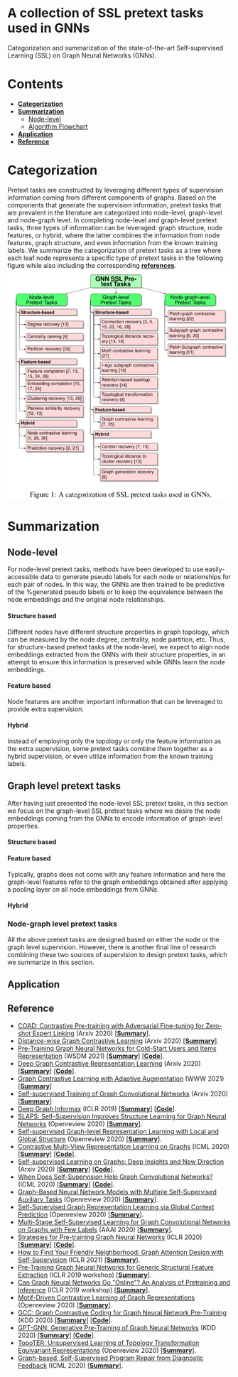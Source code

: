 #  A collection of SSL pretext tasks used in GNNs
Categorization and summarization of the state-of-the-art Self-supervised Learning (SSL) on Graph Neural Networks (GNNs).


# Contents
- __[Categorization](#Categorization)__
- __[Summarization](#Summarization)__
  - [Node-level](#Node-level)
  - [Algorithm Flowchart](#Flowchart)
- __[Application](#Application)__
- __[Reference](#Reference)__

# Categorization
Pretext tasks are constructed by leveraging different types of supervision information coming from different components of graphs. Based on the components that generate the supervision information, pretext tasks that are prevalent in the literature are categorized into node-level, graph-level and node-graph level. In completing node-level and graph-level pretext tasks, three types of information can be leveraged: graph structure, node features, or hybrid, where the latter combines the information from node features, graph structure, and even information from the known training labels. We summarize the categorization of pretext tasks as a tree where each leaf node represents a specific type of pretext tasks in the following figure while also including the corresponding [**references**](ssl_category_tree.pdf).
![category_tree](images/ssl_category_tree.png)

# Summarization
## Node-level
For node-level pretext tasks, methods have been developed to use easily-accessible data to generate pseudo labels for each node or relationships for each pair of nodes. In this way, the GNNs are then trained to be predictive of the %generated 
pseudo labels or to keep the equivalence between the node embeddings and the original node relationships.

#### Structure based
Different nodes have different structure properties in graph topology, which can be measured by the node degree, centrality, node partition, etc. Thus, for structure-based pretext tasks at the node-level, we expect to align node embeddings extracted from the GNNs with their structure properties, in an attempt to ensure this information is preserved while GNNs learn the node embeddings.

#### Feature based
Node features are another important information that can be leveraged to provide extra supervision.

#### Hybrid
Instead of employing only the topology or only the feature information as the extra supervision, some pretext tasks combine them together as a hybrid supervision, or even utilize information from the known training labels.

## Graph level pretext tasks
After having just presented the node-level SSL pretext tasks, in this section we focus on the graph-level SSL pretext tasks where we desire the node embeddings coming from the GNNs to encode information of graph-level properties.

#### Structure based

#### Feature based
Typically, graphs does not come with any feature information and here the graph-level features refer to the graph embeddings obtained after applying a pooling layer on all node embeddings from GNNs.

#### Hybrid



### Node-graph level pretext tasks
All the above pretext tasks are designed based on either the node or the graph level supervision. However, there is another final line of research combining these two sources of supervision to design pretext tasks, which we summarize in this section.

## Application

## Reference

* [COAD: Contrastive Pre-training with Adversarial Fine-tuning for Zero-shot Expert Linking](https://arxiv.org/pdf/2012.11336.pdf) (Arxiv 2020) [[**Summary**]]().
* [Distance-wise Graph Contrastive Learning](https://arxiv.org/pdf/2012.07437.pdf) (Arxiv 2020) [[**Summary**]]().
* [Pre-Training Graph Neural Networks for Cold-Start Users and Items Representation](https://arxiv.org/pdf/2012.07064.pdf) (WSDM 2021) [[**Summary**]]() [[**Code**]](https://github.com/jerryhao66/Pretrain-Recsys).
* [Deep Graph Contrastive Representation Learning](https://arxiv.org/pdf/2006.04131.pdf) (Arxiv 2020) [[**Summary**]]() [[**Code**]](https://github.com/CRIPAC-DIG/GRACE).
* [Graph Contrastive Learning with Adaptive Augmentation](https://arxiv.org/pdf/2010.14945.pdf) (WWW 2021) [[**Summary**]]()
* [Self-supervised Training of Graph Convolutional Networks](https://arxiv.org/pdf/2006.02380.pdf) (Arxiv 2020) [[**Summary**]]()
* [Deep Graph Informax](https://arxiv.org/pdf/1809.10341.pdf) (ICLR 2019) [[**Summary**]]() [[**Code**]](https://github.com/PetarV-/DGI).
* [SLAPS: Self-Supervision Improves Structure Learning for Graph Neural Networks](https://openreview.net/pdf?id=a5KvtsZ14ev) (Openreview 2020) [[**Summary**]]().
* [Self-supervised Graph-level Representation Learning with Local and Global Structure](https://openreview.net/pdf?id=DAaaaqPv9-q) (Openreview 2020) [[**Summary**]]().
* [Contrastive Multi-View Representation Learning on Graphs](https://arxiv.org/pdf/2006.05582.pdf) (ICML 2020) [[**Summary**]]() [[**Code**]](https://github.com/kavehhassani/mvgrl).
* [Self-supervised Learning on Graphs: Deep Insights and New Direction](https://arxiv.org/pdf/2006.10141.pdf) (Arxiv 2020) [[**Summary**]]() [[**Code**]](https://github.com/ChandlerBang/SelfTask-GNN).
* [When Does Self-Supervision Help Graph Convolutional Networks?](https://arxiv.org/pdf/2006.09136.pdf) (ICML 2020) [[**Summary**]]() [[**Code**]](https://github.com/Shen-Lab/SS-GCNs).
* [Graph-Based Neural Network Models with Multiple Self-Supervised Auxiliary Tasks](https://openreview.net/pdf?id=hnJSgY7p33a) (Openreview 2020) [[**Summary**]]().
* [Self-Supervised Graph Representation Learning via Global Context Prediction](https://arxiv.org/pdf/2003.01604.pdf) (Openreview 2020) [[**Summary**]]().
* [Multi-Stage Self-Supervised Learning for Graph Convolutional Networks on Graphs with Few Labels](https://arxiv.org/pdf/1902.11038.pdf) (AAAI 2020) [[**Summary**]]().
* [Strategies for Pre-training Graph Neural Networks](https://arxiv.org/pdf/1905.12265.pdf) (ICLR 2020) [[**Summary**]]() [[**Code**]](https://github.com/snap-stanford/pretrain-gnns/).
* [How to Find Your Friendly Neighborhood: Graph Attention Design with Self-Supervision](https://openreview.net/pdf?id=Wi5KUNlqWty) (ICLR 2021) [[**Summary**]]().
* [Pre-Training Graph Neural Networks for Generic Structural Feature Extraction](https://arxiv.org/pdf/1905.13728.pdf) (ICLR 2019 workshop) [[**Summary**]]().
* [ Can Graph Neural Networks Go "Online"? An Analysis of Pretraining and Inference](https://arxiv.org/pdf/1905.06018.pdf) (ICLR 2019 workshop) [[**Summary**]]().
* [ Motif-Driven Contrastive Learning of Graph Representations](https://arxiv.org/pdf/2012.12533.pdf) (Openreview 2020) [[**Summary**]]().
* [ GCC: Graph Contrastive Coding for Graph Neural Network Pre-Training](https://arxiv.org/pdf/2006.09963.pdf) (KDD 2020) [[**Summary**]]() [[**Code**]](https://github.com/THUDM/GCC).
* [ GPT-GNN: Generative Pre-Training of Graph Neural Networks](https://arxiv.org/pdf/2006.15437.pdf) (KDD 2020) [[**Summary**]]() [[**Code**]](https://github.com/acbull/GPT-GNN).
* [ TopoTER: Unsupervised Learning of Topology Transformation Equivariant Representations](https://openreview.net/pdf?id=9az9VKjOx00) (Openreview 2020) [[**Summary**]]().
* [ Graph-based, Self-Supervised Program Repair from Diagnostic Feedback](https://arxiv.org/pdf/2005.10636.pdf) (ICML 2020) [[**Summary**]]().
